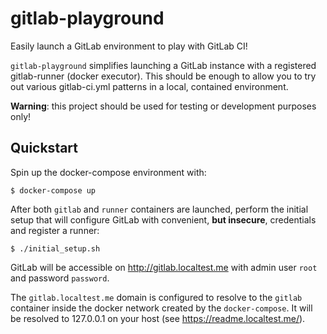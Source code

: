 # gitlab-playground

Easily launch a GitLab environment to play with GitLab CI! 

`gitlab-playground` simplifies launching a GitLab instance with a registered gitlab-runner (docker executor). This should be enough to allow you to try out various gitlab-ci.yml patterns in a local, contained environment.

**Warning**: this project should be used for testing or development purposes only!

## Quickstart

Spin up the docker-compose environment with:
```
$ docker-compose up
```

After both `gitlab` and `runner` containers are launched, perform the initial setup
that will configure GitLab with convenient, **but insecure**, credentials and register a runner:
```
$ ./initial_setup.sh
```

GitLab will be accessible on http://gitlab.localtest.me with admin user `root` and password `password`.

The `gitlab.localtest.me` domain is configured to resolve to the `gitlab` container inside the docker network
created by the `docker-compose`. It will be resolved to 127.0.0.1 on your host (see https://readme.localtest.me/).

